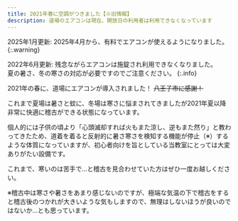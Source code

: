 ```yaml
---
title: 2021年春に空調がつきました【※旧情報】
description: 道場のエアコンは現在、開放日の利用者は利用できなくなっています
---
```


2025年1月更新: 2025年4月から、有料でエアコンが使えるようになりました。
{:.warning}

2022年6月更新: 残念ながらエアコンは施錠され利用できなくなりました。<br>
夏の暑さ、冬の寒さの対応が必要ですのでご注意ください。
{:.info}

2021年の春に、道場にエアコンが導入されました！
~~八王子市に感謝！~~

これまで夏場は暑さと蚊に、冬場は寒さに悩まされてきましたが2021年夏以降非常に快適に稽古ができる状態になっています。

個人的には子供の頃より「心頭滅却すれば火もまた涼し、逆もまた然り」と教わってきたため、道着を着ると反射的に暑さ寒さを検知する機能が停止（※）するような体質になっていますが、初心者向けを旨としている当教室にとっては大変ありがたい設備です。

これまで、寒いのは苦手で…と稽古を見合わせていた方はぜひ一度お越しください。

※稽古中は寒さや暑さをあまり感じないのですが、極端な気温の下で稽古をすると稽古後のつかれが大きいような気もしますので、無理はしないほうが良いのではないか…とも思っています。
